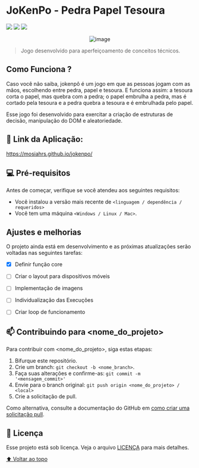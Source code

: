 # JoKenPo - Pedra Papel Tesoura

<img src="https://img.shields.io/badge/JavaScript-323330?style=for-the-badge&logo=javascript&logoColor=F7DF1E"> <img src="https://img.shields.io/badge/HTML5-323330?style=for-the-badge&logo=html5&logoColor=orange"> <img src="https://img.shields.io/badge/CSS3-323330?style=for-the-badge&logo=css3&logoColor=blue">
<div align="center">

![image](https://user-images.githubusercontent.com/100864562/186896620-acc43b94-1602-4c98-9e80-419af9f9c89e.png)
</div>

> Jogo desenvolvido para aperfeiçoamento de conceitos técnicos.


## Como Funciona ?
Caso você não saiba, jokenpô é um jogo em que as pessoas jogam com as mãos, escolhendo entre pedra, papel e tesoura. E funciona assim: a tesoura corta o papel, mas quebra com a pedra; o papel embrulha a pedra, mas é cortado pela tesoura e a pedra quebra a tesoura e é embrulhada pelo papel.

Esse jogo foi desenvolvido para exercitar a criação de estruturas de decisão, manipulação do DOM e aleatoriedade. 


## 🔗 Link da Aplicação: 
https://mosiahrs.github.io/jokenpo/

## 💻 Pré-requisitos

Antes de começar, verifique se você atendeu aos seguintes requisitos:
<!---Estes são apenas requisitos de exemplo. Adicionar, duplicar ou remover conforme necessário--->
* Você instalou a versão mais recente de `<linguagem / dependência / requeridos>`
* Você tem uma máquina `<Windows / Linux / Mac>`. 

## Ajustes e melhorias
O projeto ainda está em desenvolvimento e as próximas atualizações serão voltadas nas seguintes tarefas:

- [x] Definir função core
- [ ] Criar o layout para dispositivos móveis
- [ ] Implementação de imagens
- [ ] Individualização das Execuções
- [ ] Criar loop de funcionamento


## 📫 Contribuindo para <nome_do_projeto>
<!---Se o seu README for longo ou se você tiver algum processo ou etapas específicas que deseja que os contribuidores sigam, considere a criação de um arquivo CONTRIBUTING.md separado--->
Para contribuir com <nome_do_projeto>, siga estas etapas:

1. Bifurque este repositório.
2. Crie um branch: `git checkout -b <nome_branch>`.
3. Faça suas alterações e confirme-as: `git commit -m '<mensagem_commit>'`
4. Envie para o branch original: `git push origin <nome_do_projeto> / <local>`
5. Crie a solicitação de pull.

Como alternativa, consulte a documentação do GitHub em [como criar uma solicitação pull](https://help.github.com/en/github/collaborating-with-issues-and-pull-requests/creating-a-pull-request).



## 📝 Licença

Esse projeto está sob licença. Veja o arquivo [LICENÇA](LICENSE.md) para mais detalhes.

[⬆ Voltar ao topo](#jokenpo)<br>
